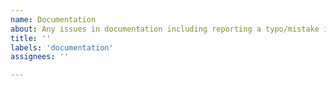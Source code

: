 ```yaml
---
name: Documentation 
about: Any issues in documentation including reporting a typo/mistake in the documentation or a missing section. 
title: ''
labels: 'documentation'
assignees: ''

---
```


<!-- Describe the section in the documentation that is missing or requires an update? --> 


